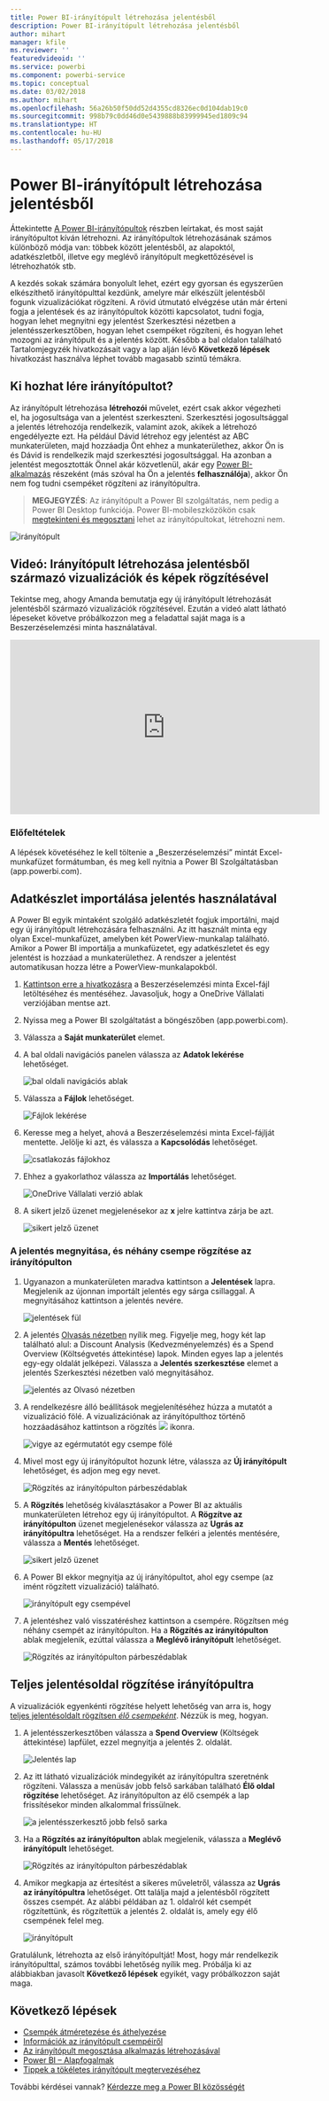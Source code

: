 ```yaml
---
title: Power BI-irányítópult létrehozása jelentésből
description: Power BI-irányítópult létrehozása jelentésből
author: mihart
manager: kfile
ms.reviewer: ''
featuredvideoid: ''
ms.service: powerbi
ms.component: powerbi-service
ms.topic: conceptual
ms.date: 03/02/2018
ms.author: mihart
ms.openlocfilehash: 56a26b50f50dd52d4355cd8326ec0d104dab19c0
ms.sourcegitcommit: 998b79c0dd46d0e5439888b83999945ed1809c94
ms.translationtype: HT
ms.contentlocale: hu-HU
ms.lasthandoff: 05/17/2018
---
```

# <a name="create-a-power-bi-dashboard-from-a-report"></a>Power BI-irányítópult létrehozása jelentésből
Áttekintette [A Power BI-irányítópultok](service-dashboards.md) részben leírtakat, és most saját irányítópultot kíván létrehozni. Az irányítópultok létrehozásának számos különböző módja van: többek között jelentésből, az alapoktól, adatkészletből, illetve egy meglévő irányítópult megkettőzésével is létrehozhatók stb.  

A kezdés sokak számára bonyolult lehet, ezért egy gyorsan és egyszerűen elkészíthető irányítópulttal kezdünk, amelyre már elkészült jelentésből fogunk vizualizációkat rögzíteni. A rövid útmutató elvégzése után már érteni fogja a jelentések és az irányítópultok közötti kapcsolatot, tudni fogja, hogyan lehet megnyitni egy jelentést Szerkesztési nézetben a jelentésszerkesztőben, hogyan lehet csempéket rögzíteni, és hogyan lehet mozogni az irányítópult és a jelentés között. Később a bal oldalon található Tartalomjegyzék hivatkozásait vagy a lap alján lévő **Következő lépések** hivatkozást használva léphet tovább magasabb szintű témákra.

## <a name="who-can-create-a-dashboard"></a>Ki hozhat lére irányítópultot?
Az irányítópult létrehozása **létrehozói** művelet, ezért csak akkor végezheti el, ha jogosultsága van a jelentést szerkeszteni. Szerkesztési jogosultsággal a jelentés létrehozója rendelkezik, valamint azok, akikek a létrehozó engedélyezte ezt. Ha például Dávid létrehoz egy jelentést az ABC munkaterületen, majd hozzáadja Önt ehhez a munkaterülethez, akkor Ön is és Dávid is rendelkezik majd szerkesztési jogosultsággal. Ha azonban a jelentést megosztották Önnel akár közvetlenül, akár egy [Power BI-alkalmazás](service-install-use-apps.md) részeként (más szóval ha Ön a jelentés **felhasználója**), akkor Ön nem fog tudni csempéket rögzíteni az irányítópultra.

> **MEGJEGYZÉS**: Az irányítópult a Power BI szolgáltatás, nem pedig a Power BI Desktop funkciója. Power BI-mobileszközökön csak [megtekinteni és megosztani](mobile-apps-view-dashboard.md) lehet az irányítópultokat, létrehozni nem.
>
> 

![irányítópult](media/service-dashboard-create/power-bi-completed-dashboard-small.png)

## <a name="video-create-a-dashboard-by-pinning-visuals-and-images-from-a-report"></a>Videó: Irányítópult létrehozása jelentésből származó vizualizációk és képek rögzítésével
Tekintse meg, ahogy Amanda bemutatja egy új irányítópult létrehozását jelentésből származó vizualizációk rögzítésével. Ezután a videó alatt látható lépeseket követve próbálkozzon meg a feladattal saját maga is a Beszerzéselemzési minta használatával.

<iframe width="560" height="315" src="https://www.youtube.com/embed/lJKgWnvl6bQ" frameborder="0" allowfullscreen></iframe>

### <a name="prerequisites"></a>Előfeltételek
A lépések követéséhez le kell töltenie a „Beszerzéselemzési” mintát Excel-munkafüzet formátumban, és meg kell nyitnia a Power BI Szolgáltatásban (app.powerbi.com).

## <a name="import-a-dataset-with-a-report"></a>Adatkészlet importálása jelentés használatával
A Power BI egyik mintaként szolgáló adatkészletét fogjuk importálni, majd egy új irányítópult létrehozására felhasználni. Az itt használt minta egy olyan Excel-munkafüzet, amelyben két PowerView-munkalap található. Amikor a Power BI importálja a munkafüzetet, egy adatkészletet és egy jelentést is hozzáad a munkaterülethez.  A rendszer a jelentést automatikusan hozza létre a PowerView-munkalapokból.

1. [Kattintson erre a hivatkozásra](http://go.microsoft.com/fwlink/?LinkId=529784) a Beszerzéselemzési minta Excel-fájl letöltéséhez és mentéséhez. Javasoljuk, hogy a OneDrive Vállalati verziójában mentse azt.
2. Nyissa meg a Power BI szolgáltatást a böngészőben (app.powerbi.com).
3. Válassza a **Saját munkaterület** elemet.
4. A bal oldali navigációs panelen válassza az **Adatok lekérése** lehetőséget.

    ![bal oldali navigációs ablak](media/service-dashboard-create/power-bi-get-data3.png)
5. Válassza a **Fájlok** lehetőséget.

   ![Fájlok lekérése](media/service-dashboard-create/power-bi-select-files.png)
6. Keresse meg a helyet, ahová a Beszerzéselemzési minta Excel-fájlját mentette. Jelölje ki azt, és válassza a **Kapcsolódás** lehetőséget.

   ![csatlakozás fájlokhoz](media/service-dashboard-create/power-bi-connectnew.png)
7. Ehhez a gyakorlathoz válassza az **Importálás** lehetőséget.

    ![OneDrive Vállalati verzió ablak](media/service-dashboard-create/power-bi-import.png)
8. A sikert jelző üzenet megjelenésekor az **x** jelre kattintva zárja be azt.

   ![sikert jelző üzenet](media/service-dashboard-create/power-bi-view-datasetnew.png)

### <a name="open-the-report-and-pin-some-tiles-to-a-dashboard"></a>A jelentés megnyitása, és néhány csempe rögzítése az irányítópulton
1. Ugyanazon a munkaterületen maradva kattintson a **Jelentések** lapra. Megjelenik az újonnan importált jelentés egy sárga csillaggal. A megnyitásához kattintson a jelentés nevére.

    ![jelentések fül](media/service-dashboard-create/power-bi-reports.png)
2. A jelentés [Olvasás nézetben](service-reading-view-and-editing-view.md) nyílik meg. Figyelje meg, hogy két lap található alul: a Discount Analysis (Kedvezményelemzés) és a Spend Overview (Költségvetés áttekintése) lapok. Minden egyes lap a jelentés egy-egy oldalát jelképezi.
    Válassza a **Jelentés szerkesztése** elemet a jelentés Szerkesztési nézetben való megnyitásához.

    ![jelentés az Olvasó nézetben](media/service-dashboard-create/power-bi-reading-view.png)
3. A rendelkezésre álló beállítások megjelenítéséhez húzza a mutatót a vizualizáció fölé. A vizualizációnak az irányítópulthoz történő hozzáadásához kattintson a rögzítés ![](media/service-dashboard-create/power-bi-pin-icon.png) ikonra.

    ![vigye az egérmutatót egy csempe fölé](media/service-dashboard-create/power-bi-hover.png)
4. Mivel most egy új irányítópultot hozunk létre, válassza az **Új irányítópult** lehetőséget, és adjon meg egy nevet.

   ![Rögzítés az irányítópulton párbeszédablak](media/service-dashboard-create/power-bi-pin-tile.png)
5. A **Rögzítés** lehetőség kiválasztásakor a Power BI az aktuális munkaterületen létrehoz egy új irányítópultot. A **Rögzítve az irányítópulton** üzenet megjelenésekor válassza az **Ugrás az irányítópultra** lehetőséget. Ha a rendszer felkéri a jelentés mentésére, válassza a **Mentés** lehetőséget.

     ![sikert jelző üzenet](media/service-dashboard-create/power-bi-pin-success.png)
6. A Power BI ekkor megnyitja az új irányítópultot, ahol egy csempe (az imént rögzített vizualizáció) található.

   ![irányítópult egy csempével](media/service-dashboard-create/power-bi-pinned.png)
7. A jelentéshez való visszatéréshez kattintson a csempére. Rögzítsen még néhány csempét az irányítópulton. Ha a **Rögzítés az irányítópulton** ablak megjelenik, ezúttal válassza a **Meglévő irányítópult** lehetőséget.  

   ![Rögzítés az irányítópulton párbeszédablak](media/service-dashboard-create/power-bi-existing-dashboard.png)

## <a name="pin-an-entire-report-page-to-the-dashboard"></a>Teljes jelentésoldal rögzítése irányítópultra
A vizualizációk egyenkénti rögzítése helyett lehetőség van arra is, hogy [teljes jelentésoldalt rögzítsen *élő csempeként*](service-dashboard-pin-live-tile-from-report.md). Nézzük is meg, hogyan.

1. A jelentésszerkesztőben válassza a **Spend Overview** (Költségek áttekintése) lapfület, ezzel megnyitja a jelentés 2. oldalát.

   ![Jelentés lap](media/service-dashboard-create/power-bi-page-tab.png)

2. Az itt látható vizualizációk mindegyikét az irányítópultra szeretnénk rögzíteni.  Válassza a menüsáv jobb felső sarkában található **Élő oldal rögzítése** lehetőséget. Az irányítópulton az élő csempék a lap frissítésekor minden alkalommal frissülnek.

   ![a jelentésszerkesztő jobb felső sarka](media/service-dashboard-create/power-bi-pin-live.png)

3. Ha a **Rögzítés az irányítópulton** ablak megjelenik, válassza a **Meglévő irányítópult** lehetőséget.

   ![Rögzítés az irányítópulton párbeszédablak](media/service-dashboard-create/power-bi-pin-live2.png)

4. Amikor megkapja az értesítést a sikeres műveletről, válassza az **Ugrás az irányítópultra** lehetőséget. Ott találja majd a jelentésből rögzített összes csempét. Az alábbi példában az 1. oldalról két csempét rögzítettünk, és rögzítettük a jelentés 2. oldalát is, amely egy élő csempének felel meg.

   ![irányítópult](media/service-dashboard-create/power-bi-dashboard.png)

Gratulálunk, létrehozta az első irányítópultját! Most, hogy már rendelkezik irányítópulttal, számos további lehetőség nyílik meg.  Próbálja ki az alábbiakban javasolt **Következő lépések** egyikét, vagy próbálkozzon saját maga.   

## <a name="next-steps"></a>Következő lépések
* [Csempék átméretezése és áthelyezése](service-dashboard-edit-tile.md)
* [Információk az irányítópult csempéiről](service-dashboard-tiles.md)
* [Az irányítópult megosztása alkalmazás létrehozásával](service-create-distribute-apps.md)
* [Power BI – Alapfogalmak](service-basic-concepts.md)
* [Tippek a tökéletes irányítópult megtervezéséhez](service-dashboards-design-tips.md)

További kérdései vannak? [Kérdezze meg a Power BI közösségét](http://community.powerbi.com/)
